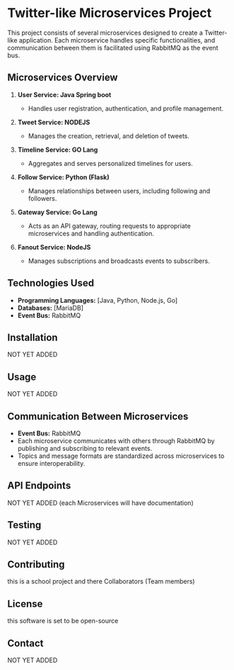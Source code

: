 # Twitter-like Microservices Project

This project consists of several microservices designed to create a Twitter-like application. Each microservice handles specific functionalities, and communication between them is facilitated using RabbitMQ as the event bus.

## Microservices Overview

1. **User Service: Java Spring boot**
   - Handles user registration, authentication, and profile management.

2. **Tweet Service: NODEJS**
   - Manages the creation, retrieval, and deletion of tweets.

3. **Timeline Service: GO Lang**
   - Aggregates and serves personalized timelines for users.

4. **Follow Service: Python (Flask)**
   - Manages relationships between users, including following and followers.

5. **Gateway Service: Go Lang**
   - Acts as an API gateway, routing requests to appropriate microservices and handling authentication.

6. **Fanout Service: NodeJS**
   - Manages subscriptions and broadcasts events to subscribers.

## Technologies Used

- **Programming Languages:** [Java, Python, Node.js, Go]
- **Databases:** [MariaDB]
- **Event Bus:** RabbitMQ

## Installation

NOT YET ADDED

## Usage

NOT YET ADDED

## Communication Between Microservices

- **Event Bus:** RabbitMQ
- Each microservice communicates with others through RabbitMQ by publishing and subscribing to relevant events.
- Topics and message formats are standardized across microservices to ensure interoperability.

## API Endpoints

NOT YET ADDED (each Microservices will have documentation)

## Testing

NOT YET ADDED

## Contributing

this is a school project and there Collaborators (Team members)

## License

this software is set to be open-source

## Contact

NOT YET ADDED
